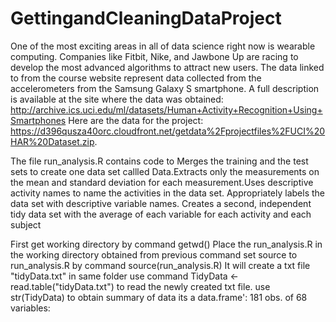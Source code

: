 # GettingandCleaningDataProject
One of the most exciting areas in all of data science right now is wearable computing. Companies like Fitbit, Nike, and Jawbone Up are racing to develop the most advanced algorithms to attract new users. The data linked to from the course website represent data collected from the accelerometers from the Samsung Galaxy S smartphone. A full description is available at the site where the data was obtained:
http://archive.ics.uci.edu/ml/datasets/Human+Activity+Recognition+Using+Smartphones
Here are the data for the project:
https://d396qusza40orc.cloudfront.net/getdata%2Fprojectfiles%2FUCI%20HAR%20Dataset.zip.

The file run_analysis.R contains code to Merges the training and the test sets to create one data set callled Data.Extracts only the measurements on the mean and standard deviation for each measurement.Uses descriptive activity names to name the activities in the data set. Appropriately labels the data set with descriptive variable names. Creates a second, independent tidy data set with the average of each variable for each activity and each subject

First get working directory by command getwd()
Place the run_analysis.R in the working directory obtained from previous command
set source to run_analysis.R by command source(run_analysis.R) It will create a txt file "tidyData.txt" in same folder
use command TidyData <- read.table("tidyData.txt") to read the newly created txt file. use str(TidyData) to obtain summary of data its a data.frame':	181 obs. of  68 variables:


